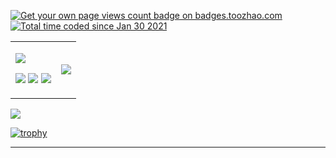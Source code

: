 <p align="left">  
<a href="https://badges.toozhao.com/stats/01FQP76TP6ZBNKKYXKKWX9BGJ8"><img src="https://badges.toozhao.com/badges/01FQP76TP6ZBNKKYXKKWX9BGJ8/blue.svg" alt="Get your own page views count badge on badges.toozhao.com" /></a>
<a href="https://wakatime.com/@4b53d00f-9d2e-4966-822f-ea918cbec9e7"><img src="https://wakatime.com/badge/user/4b53d00f-9d2e-4966-822f-ea918cbec9e7.svg" alt="Total time coded since Jan 30 2021" /></a>
</p>

<table >
    <tr>
        <td>
        <p><img src="https://img.shields.io/badge/Neovim-339999?logo=Neovim&style=for-the-badge"></p>
        <p><img src="https://img.shields.io/badge/Go-9cf?logo=Go&style=for-the-badge">
        <img src="https://img.shields.io/badge/Rust-FF6666?logo=Rust&style=for-the-badge">
        <img src="https://img.shields.io/badge/Lua-003399?logo=Lua&style=for-the-badge"></p>
        </td>
        <td><a><img src="https://github-readme-stats.vercel.app/api?username=isther&include_all_commits=true&show_icons=true&hide_border=true&theme=dracula"/></a></td>
    </tr>
</table>

![](./profile-3d-contrib/profile-gitblock.svg.svg)

[![trophy](https://github-profile-trophy.vercel.app/?username=isther&theme=nord&no-frame=true&row=1)](https://github.com/ryo-ma/github-profile-trophy)

---

<!--START_SECTION:waka-->
<!--END_SECTION:waka-->
